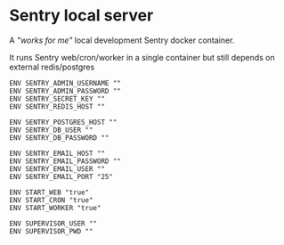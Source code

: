 Sentry local server
===================

A _"works for me"_ local development Sentry docker container.
 
It runs Sentry web/cron/worker in a single container but still depends on external redis/postgres 



    ENV SENTRY_ADMIN_USERNAME ""
    ENV SENTRY_ADMIN_PASSWORD ""
    ENV SENTRY_SECRET_KEY ""
    ENV SENTRY_REDIS_HOST ""

    ENV SENTRY_POSTGRES_HOST ""
    ENV SENTRY_DB_USER ""
    ENV SENTRY_DB_PASSWORD ""

    ENV SENTRY_EMAIL_HOST ""
    ENV SENTRY_EMAIL_PASSWORD ""
    ENV SENTRY_EMAIL_USER ""
    ENV SENTRY_EMAIL_PORT "25"

    ENV START_WEB "true"
    ENV START_CRON "true"
    ENV START_WORKER "true"

    ENV SUPERVISOR_USER ""
    ENV SUPERVISOR_PWD ""

